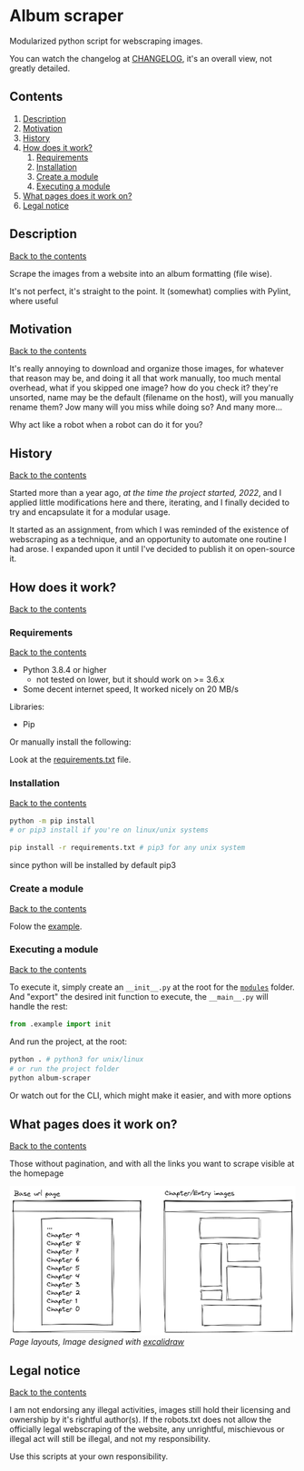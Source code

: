 # Album scraper

Modularized python script for webscraping images.

You can watch the changelog at [CHANGELOG](./CHANGELOG.md), it's an overall view, not greatly detailed.

## Contents

1. [Description](#description)
1. [Motivation](#motivation)
1. [History](#history)
1. [How does it work?](#how-does-it-work)
   1. [Requirements](#requirements)
   1. [Installation](#installation)
   1. [Create a module](#create-a-module)
   1. [Executing a module](#executing-a-module)
1. [What pages does it work on?](#what-pages-does-it-work-on)
1. [Legal notice](#legal-notice)

## Description

[Back to the contents](#contents)

Scrape the images from a website into an album formatting (file wise).

It's not perfect, it's straight to the point. It (somewhat) complies with Pylint, where useful

## Motivation

[Back to the contents](#contents)

It's really annoying to download and organize those images, for whatever that reason may be, and doing it all that work manually, too much mental overhead, what if you skipped one image? how do you check it? they're unsorted, name may be the default (filename on the host), will you manually rename them? Jow many will you miss while doing so? And many more...

Why act like a robot when a robot can do it for you?

## History

[Back to the contents](#contents)

Started more than a year ago, _at the time the project started, 2022_, and I applied little modifications here and there, iterating, and I finally decided to try and encapsulate it for a modular usage.

It started as an assignment, from which I was reminded of the existence of webscraping as a technique, and an opportunity to automate one routine I had arose. I expanded upon it until I've decided to publish it on open-source it.

## How does it work?

[Back to the contents](#contents)

### Requirements

[Back to the contents](#contents)

- Python 3.8.4 or higher
  - not tested on lower, but it should work on >= 3.6.x
- Some decent internet speed, It worked nicely on 20 MB/s

Libraries:

- Pip

Or manually install the following:

Look at the [requirements.txt](./requirements.txt) file.

### Installation

[Back to the contents](#contents)

```bash
python -m pip install
# or pip3 install if you're on linux/unix systems
```

```bash
pip install -r requirements.txt # pip3 for any unix system
```

since python will be installed by default pip3

### Create a module

[Back to the contents](#contents)

Folow the [example](./modules/example/).

### Executing a module

[Back to the contents](#contents)

To execute it, simply create an `__init__.py` at the root for the [`modules`](./modules/) folder. And "export" the desired init function to execute, the `__main__.py` will handle the rest:

```python
from .example import init
```

And run the project, at the root:

```bash
python . # python3 for unix/linux
# or run the project folder
python album-scraper
```

Or watch out for the CLI, which might make it easier, and with more options

## What pages does it work on?

[Back to the contents](#contents)

Those without pagination, and with all the links you want to scrape visible at the homepage

![Pages example](./images/base.excalidraw.png)
_Page layouts, Image designed with [excalidraw](https://excalidraw.com/)_

## Legal notice

[Back to the contents](#contents)

I am not endorsing any illegal activities, images still hold their licensing and ownership by it's rightful author(s). If the robots.txt does not allow the officially legal webscraping of the website, any unrightful, mischievous or illegal act will still be illegal, and not my responsibility.

Use this scripts at your own responsibility.

